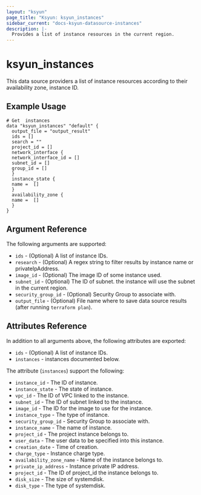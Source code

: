 ```yaml
---
layout: "ksyun"
page_title: "Ksyun: ksyun_instances"
sidebar_current: "docs-ksyun-datasource-instances"
description: |-
  Provides a list of instance resources in the current region.
---
```


# ksyun_instances

This data source providers a list of instance resources according to their availability zone, instance ID.

## Example Usage

```hcl
# Get  instances
data "ksyun_instances" "default" {
  output_file = "output_result"
  ids = []
  search = ""
  project_id = []
  network_interface {
  network_interface_id = []
  subnet_id = []
  group_id = []
  }
  instance_state {
  name =  []
  }
  availability_zone {
  name =  []
  }
}
```

## Argument Reference

The following arguments are supported:

* `ids` - (Optional) A list of instance IDs.
* `research` - (Optional) A regex string to filter results by instance name or privateIpAddress.
* `image_id` - (Optional) The image ID of some instance used.
* `subnet_id` - (Optional) The ID of subnet. the instance will use the subnet in the current region.
* `security_group_id` - (Optional) Security Group to associate with.
* `output_file` - (Optional) File name where to save data source results (after running `terraform plan`).

## Attributes Reference

In addition to all arguments above, the following attributes are exported:

* `ids` - (Optional) A list of instance IDs.
* `instances` - instances documented below.

The attribute (`instances`) support the following:

* `instance_id` - The ID of instance.
* `instance_state` - The state of instance.
* `vpc_id` - The ID of VPC linked to the instance.
* `subnet_id` - The ID of subnet linked to the instance.
* `image_id` - The ID for the image to use for the instance.
* `instance_type` -  The type of instance.
* `security_group_id` - Security Group to associate with.
* `instance_name` - The name of instance.
* `project_id` -  The project instance belongs to.
* `user_data` - The user data to be specified into this instance. 
* `creation_date` - Time of creation.
* `charge_type` - Instance charge type.
* `availability_zone_name` - Name of the instance belongs to.
* `private_ip_address` - Instance private IP address.
* `project_id` - The ID of project_id the instance belongs to.
* `disk_size` - The size of systemdisk.
* `disk_type` - The type of systemdisk.